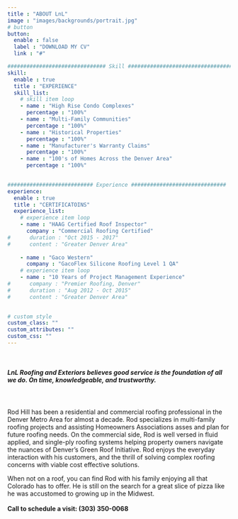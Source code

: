```yaml
---
title : "ABOUT LnL"
image : "images/backgrounds/portrait.jpg"
# button
button:
  enable : false
  label : "DOWNLOAD MY CV"
  link : "#"

############################### Skill #################################
skill:
  enable : true
  title : "EXPERIENCE"
  skill_list:
    # skill item loop
    - name : "High Rise Condo Complexes"
      percentage : "100%"
    - name : "Multi-Family Communities"
      percentage : "100%"
    - name : "Historical Properties"
      percentage : "100%"
    - name : "Manufacturer's Warranty Claims"
      percentage : "100%"
    - name : "100's of Homes Across the Denver Area"
      percentage : "100%"
      

########################### Experience ##############################
experience:
  enable : true
  title : "CERTIFICATOINS"
  experience_list:
    # experience item loop
    - name : "HAAG Certified Roof Inspector"
      company : "Commercial Roofing Certified"
#      duration : "Oct 2015 - 2017"
#      content : "Greater Denver Area"
      
    - name : "Gaco Western"
      company : "GacoFlex Silicone Roofing Level 1 QA"
    # experience item loop
    - name : "10 Years of Project Management Experience"
#      company : "Premier Roofing, Denver"
#      duration : "Aug 2012 - Oct 2015"
#      content : "Greater Denver Area"
      

# custom style
custom_class: "" 
custom_attributes: "" 
custom_css: ""
---
```

<br>
<H5>LnL Roofing and Exteriors believes good service is the foundation of all we do.  On time, knowledgeable, and trustworthy.</H5>
<br>

Rod Hill has been a residential and commercial roofing professional in the Denver Metro Area for almost a decade. Rod specializes in multi-family roofing projects and assisting Homeowners Associations asses and plan for future roofing needs. On the commercial side, Rod is well versed in fluid applied, and single-ply roofing systems helping property owners navigate the nuances of Denver’s Green Roof Initiative. Rod enjoys the everyday interaction with his customers, and the thrill of solving complex roofing concerns with viable cost effective solutions.

When not on a roof, you can find Rod with his family enjoying all that Colorado has to offer. He is still on the search for a great slice of pizza like he was accustomed to growing up in the Midwest.
<br><br><b>Call to schedule a visit: (303) 350-0068</b>

